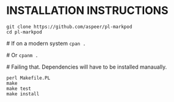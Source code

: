 # INSTALLATION INSTRUCTIONS #

```
git clone https://github.com/aspeer/pl-markpod
cd pl-markpod
```

\# If on a modern system
`cpan .`

\# Or
`cpanm .`

\# Failing that. Dependencies will have to be installed manaually.
```
perl Makefile.PL
make
make test
make install
```
